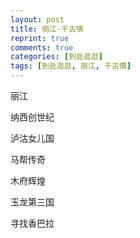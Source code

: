 ```yaml
---
layout: post
title: 丽江-千古情
reprint: true
comments: true
categories: [到处逛逛]
tags: [到处逛逛, 丽江, 千古情]
---
```


丽江

纳西创世纪

泸沽女儿国

马帮传奇

木府辉煌

玉龙第三国

寻找香巴拉

<script>
    photos=[
        ["http://of74i8aex.bkt.clouddn.com/images/20170501/DSC05764.jpg", "", "75%"],
        ["http://of74i8aex.bkt.clouddn.com/images/20170501/DSC05765.jpg", "", "75%"],
        ["http://of74i8aex.bkt.clouddn.com/images/20170501/DSC05767.jpg", "", "75%"],
        ["http://of74i8aex.bkt.clouddn.com/images/20170501/DSC05787.jpg", "", "75%"],
        ["http://of74i8aex.bkt.clouddn.com/images/20170501/DSC05798.jpg", "", "75%"],
        ["http://of74i8aex.bkt.clouddn.com/images/20170501/DSC05816.jpg", "", "75%"],
        ["http://of74i8aex.bkt.clouddn.com/images/20170501/DSC05869.jpg", "", "75%"],
        ["http://of74i8aex.bkt.clouddn.com/images/20170501/DSC05915.jpg", "", "75%"],
        ["http://of74i8aex.bkt.clouddn.com/images/20170501/DSC05918.jpg", "", "75%"],
        ["http://of74i8aex.bkt.clouddn.com/images/20170501/DSC05930.jpg", "", "75%"],
        ["http://of74i8aex.bkt.clouddn.com/images/20170501/DSC05940.jpg", "", "75%"],
        ["http://of74i8aex.bkt.clouddn.com/images/20170501/DSC05945.jpg", "", "75%"],
        ["http://of74i8aex.bkt.clouddn.com/images/20170501/DSC05946.jpg", "", "75%"],
        ["http://of74i8aex.bkt.clouddn.com/images/20170501/DSC05953.jpg", "", "75%"],
        ["http://of74i8aex.bkt.clouddn.com/images/20170501/DSC05961.jpg", "", "75%"],
        ["http://of74i8aex.bkt.clouddn.com/images/20170501/DSC05970.jpg", "", "75%"]
    ];
    for (var i=0; i<photos.length; i++)
    {
        document.write("<figure><a href=\"" + photos[i][0] + "\" target=\"_blank\">")
        document.write("<img src=\"" + photos[i][0] + "\" alt=\"" + photos[i][1] + "\" width=\"" + photos[i][2] + "\">")
        document.write("</a></figure>")

        if (photos[i].length > 3)
            document.write(photos[i][3] + "<br><br>")
        else if (photos[i][1].length > 0)
            document.write(photos[i][1] + "<br><br>")
        else
            document.write("<br>")
    }
</script>